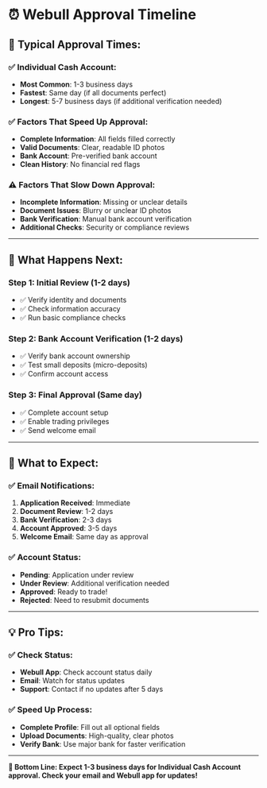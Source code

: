 # ⏰ Webull Approval Timeline

## 🎯 **Typical Approval Times:**

### **✅ Individual Cash Account:**
- **Most Common**: 1-3 business days
- **Fastest**: Same day (if all documents perfect)
- **Longest**: 5-7 business days (if additional verification needed)

### **✅ Factors That Speed Up Approval:**
- **Complete Information**: All fields filled correctly
- **Valid Documents**: Clear, readable ID photos
- **Bank Account**: Pre-verified bank account
- **Clean History**: No financial red flags

### **⚠️ Factors That Slow Down Approval:**
- **Incomplete Information**: Missing or unclear details
- **Document Issues**: Blurry or unclear ID photos
- **Bank Verification**: Manual bank account verification
- **Additional Checks**: Security or compliance reviews

---

## 🚀 **What Happens Next:**

### **Step 1: Initial Review (1-2 days)**
- ✅ Verify identity and documents
- ✅ Check information accuracy
- ✅ Run basic compliance checks

### **Step 2: Bank Account Verification (1-2 days)**
- ✅ Verify bank account ownership
- ✅ Test small deposits (micro-deposits)
- ✅ Confirm account access

### **Step 3: Final Approval (Same day)**
- ✅ Complete account setup
- ✅ Enable trading privileges
- ✅ Send welcome email

---

## 📧 **What to Expect:**

### **✅ Email Notifications:**
1. **Application Received**: Immediate
2. **Document Review**: 1-2 days
3. **Bank Verification**: 2-3 days
4. **Account Approved**: 3-5 days
5. **Welcome Email**: Same day as approval

### **✅ Account Status:**
- **Pending**: Application under review
- **Under Review**: Additional verification needed
- **Approved**: Ready to trade!
- **Rejected**: Need to resubmit documents

---

## 💡 **Pro Tips:**

### **✅ Check Status:**
- **Webull App**: Check account status daily
- **Email**: Watch for status updates
- **Support**: Contact if no updates after 5 days

### **✅ Speed Up Process:**
- **Complete Profile**: Fill out all optional fields
- **Upload Documents**: High-quality, clear photos
- **Verify Bank**: Use major bank for faster verification

---

**🎯 Bottom Line: Expect 1-3 business days for Individual Cash Account approval. Check your email and Webull app for updates!**
